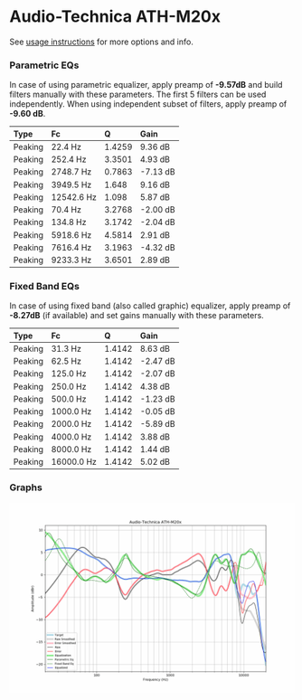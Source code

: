 # Audio-Technica ATH-M20x
See [usage instructions](https://github.com/jaakkopasanen/AutoEq#usage) for more options and info.

### Parametric EQs
In case of using parametric equalizer, apply preamp of **-9.57dB** and build filters manually
with these parameters. The first 5 filters can be used independently.
When using independent subset of filters, apply preamp of **-9.60 dB**.

| Type    | Fc         |      Q | Gain     |
|:--------|:-----------|:-------|:---------|
| Peaking | 22.4 Hz    | 1.4259 | 9.36 dB  |
| Peaking | 252.4 Hz   | 3.3501 | 4.93 dB  |
| Peaking | 2748.7 Hz  | 0.7863 | -7.13 dB |
| Peaking | 3949.5 Hz  | 1.648  | 9.16 dB  |
| Peaking | 12542.6 Hz | 1.098  | 5.87 dB  |
| Peaking | 70.4 Hz    | 3.2768 | -2.00 dB |
| Peaking | 134.8 Hz   | 3.1742 | -2.04 dB |
| Peaking | 5918.6 Hz  | 4.5814 | 2.91 dB  |
| Peaking | 7616.4 Hz  | 3.1963 | -4.32 dB |
| Peaking | 9233.3 Hz  | 3.6501 | 2.89 dB  |

### Fixed Band EQs
In case of using fixed band (also called graphic) equalizer, apply preamp of **-8.27dB**
(if available) and set gains manually with these parameters.

| Type    | Fc         |      Q | Gain     |
|:--------|:-----------|:-------|:---------|
| Peaking | 31.3 Hz    | 1.4142 | 8.63 dB  |
| Peaking | 62.5 Hz    | 1.4142 | -2.47 dB |
| Peaking | 125.0 Hz   | 1.4142 | -2.07 dB |
| Peaking | 250.0 Hz   | 1.4142 | 4.38 dB  |
| Peaking | 500.0 Hz   | 1.4142 | -1.23 dB |
| Peaking | 1000.0 Hz  | 1.4142 | -0.05 dB |
| Peaking | 2000.0 Hz  | 1.4142 | -5.89 dB |
| Peaking | 4000.0 Hz  | 1.4142 | 3.88 dB  |
| Peaking | 8000.0 Hz  | 1.4142 | 1.44 dB  |
| Peaking | 16000.0 Hz | 1.4142 | 5.02 dB  |

### Graphs
![](./Audio-Technica%20ATH-M20x.png)